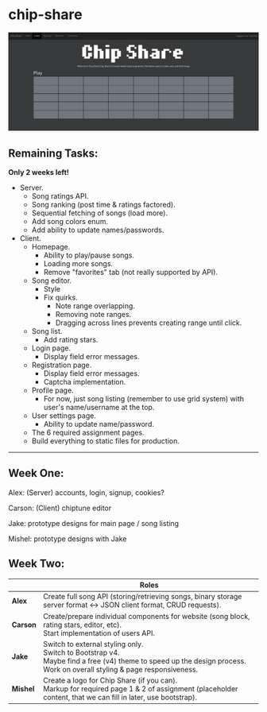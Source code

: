 # chip-share

![gitShareFirstLook](chipShareFirstLook.png)

Remaining Tasks:
---------
**Only 2 weeks left!**

* Server.
  * Song ratings API.
  * Song ranking (post time & ratings factored).
  * Sequential fetching of songs (load more).
  * Add song colors enum.
  * Add ability to update names/passwords.
* Client.
  * Homepage.
    * Ability to play/pause songs.
    * Loading more songs.
    * Remove "favorites" tab (not really supported by API).
  * Song editor.
    * Style
    * Fix quirks.
      * Note range overlapping.
      * Removing note ranges.
      * Dragging across lines prevents creating range until click.
  * Song list.
    * Add rating stars.
  * Login page.
    * Display field error messages.
  * Registration page.
    * Display field error messages.
    * Captcha implementation.
  * Profile page.
    * For now, just song listing (remember to use grid system) with user's name/username at the top.
  * User settings page.
    * Ability to update name/password.
  * The 6 required assignment pages.
  * Build everything to static files for production.

---


Week One:
---------

Alex: (Server) accounts, login, signup, cookies?

Carson: (Client) chiptune editor

Jake: prototype designs for main page / song listing

Mishel: prototype designs with Jake

Week Two:
---------
||Roles|
|-|-|
|**Alex**|Create full song API (storing/retrieving songs, binary storage server format <-> JSON client format, CRUD requests).|
|**Carson**|Create/prepare individual components for website (song block, rating stars, editor, etc).<br>Start implementation of users API.|
|**Jake**|Switch to external styling only.<br>Switch to Bootstrap v4.<br>Maybe find a free (v4) theme to speed up the design process.<br>Work on overall styling & page responsiveness.|
|**Mishel**|Create a logo for Chip Share (if you can).<br>Markup for required page 1 & 2 of assignment (placeholder content, that we can fill in later, use bootstrap).|
	